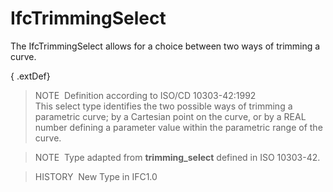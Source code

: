 IfcTrimmingSelect
=================

The IfcTrimmingSelect allows for a choice between two ways of trimming a curve.

{ .extDef}
> NOTE&nbsp; Definition according to ISO/CD 10303-42:1992  
> This select type identifies the two possible ways of trimming a parametric curve; by a Cartesian point on the curve, or by a REAL number defining a parameter value within the parametric range of the curve.

> NOTE&nbsp; Type adapted from **trimming_select** defined in ISO 10303-42.

> HISTORY&nbsp; New Type in IFC1.0
